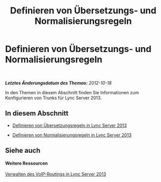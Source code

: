 ﻿---
title: Definieren von Übersetzungs- und Normalisierungsregeln
TOCTitle: Definieren von Übersetzungs- und Normalisierungsregeln
ms:assetid: a22e4804-8802-42b1-a1b1-be42f85b3d46
ms:mtpsurl: https://technet.microsoft.com/de-de/library/JJ688159(v=OCS.15)
ms:contentKeyID: 49890869
ms.date: 05/19/2016
mtps_version: v=OCS.15
ms.translationtype: HT
---

# Definieren von Übersetzungs- und Normalisierungsregeln

 

_**Letztes Änderungsdatum des Themas:** 2012-10-18_

In den Themen in diesem Abschnitt finden Sie Informationen zum Konfigurieren von Trunks für Lync Server 2013.

## In diesem Abschnitt

  - [Definieren von Übersetzungsregeln in Lync Server 2013](lync-server-2013-defining-translation-rules.md)

  - [Definieren von Normalisierungsregeln in Lync Server 2013](lync-server-2013-defining-normalization-rules.md)

## Siehe auch

#### Weitere Ressourcen

[Verwalten des VoIP-Routings in Lync Server 2013](lync-server-2013-managing-voice-routing.md)

